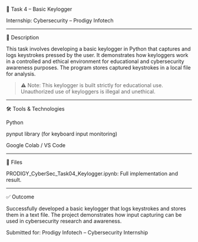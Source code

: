 🎯 Task 4 – Basic Keylogger

Internship: Cybersecurity – Prodigy Infotech


---

📄 Description

This task involves developing a basic keylogger in Python that captures and logs keystrokes pressed by the user. It demonstrates how keyloggers work in a controlled and ethical environment for educational and cybersecurity awareness purposes. The program stores captured keystrokes in a local file for analysis.

> ⚠️ Note: This keylogger is built strictly for educational use. Unauthorized use of keyloggers is illegal and unethical.




---

🛠️ Tools & Technologies

Python

pynput library (for keyboard input monitoring)

Google Colab / VS Code



---

📁 Files

PRODIGY_CyberSec_Task04_Keylogger.ipynb: Full implementation and result.



---

✅ Outcome

Successfully developed a basic keylogger that logs keystrokes and stores them in a text file.
The project demonstrates how input capturing can be used in cybersecurity research and awareness.

Submitted for: Prodigy Infotech – Cybersecurity Internship
